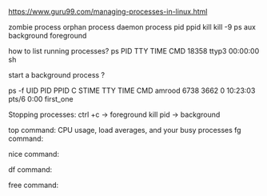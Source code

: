 https://www.guru99.com/managing-processes-in-linux.html

zombie process
orphan process 
daemon process
pid
ppid
kill
kill -9
ps aux
background
foreground

how to list running processes?
ps
PID       TTY      TIME        CMD
18358     ttyp3    00:00:00    sh

start a background process ?

ps -f
UID      PID  PPID C STIME    TTY   TIME CMD
amrood   6738 3662 0 10:23:03 pts/6 0:00 first_one

Stopping processes:
ctrl +c -> foreground
kill pid -> background

top command:
    CPU usage, load averages, and your busy processes
fg command:

nice command:

df command:

free command:




